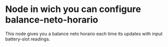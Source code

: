 # Node in wich you can configure balance-neto-horario
This node gives you a balance neto horario each time its updates with input battery-slot readings. 